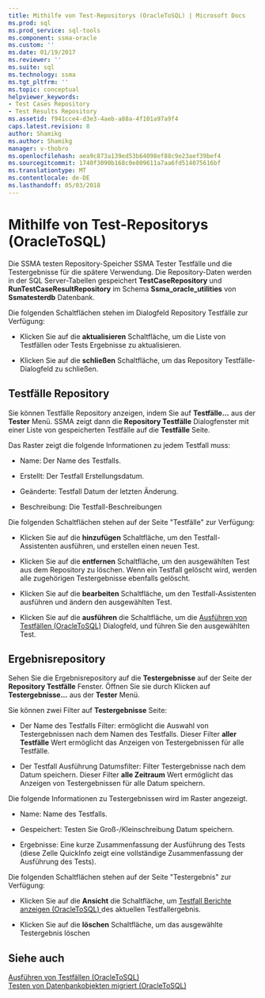 ```yaml
---
title: Mithilfe von Test-Repositorys (OracleToSQL) | Microsoft Docs
ms.prod: sql
ms.prod_service: sql-tools
ms.component: ssma-oracle
ms.custom: ''
ms.date: 01/19/2017
ms.reviewer: ''
ms.suite: sql
ms.technology: ssma
ms.tgt_pltfrm: ''
ms.topic: conceptual
helpviewer_keywords:
- Test Cases Repository
- Test Results Repository
ms.assetid: f941cce4-d3e3-4aeb-a88a-4f101a97a9f4
caps.latest.revision: 8
author: Shamikg
ms.author: Shamikg
manager: v-thobro
ms.openlocfilehash: aea9c873a139ed53b64098ef88c9e23aef39bef4
ms.sourcegitcommit: 1740f3090b168c0e809611a7aa6fd514075616bf
ms.translationtype: MT
ms.contentlocale: de-DE
ms.lasthandoff: 05/03/2018
---
```

# <a name="using-test-repositories-oracletosql"></a>Mithilfe von Test-Repositorys (OracleToSQL)
Die SSMA testen Repository-Speicher SSMA Tester Testfälle und die Testergebnisse für die spätere Verwendung. Die Repository-Daten werden in der SQL Server-Tabellen gespeichert **TestCaseRepository** und **RunTestCaseResultRepository** im Schema **Ssma_oracle_utilities** von **Ssmatesterdb** Datenbank.  
  
Die folgenden Schaltflächen stehen im Dialogfeld Repository Testfälle zur Verfügung:  
  
-   Klicken Sie auf die **aktualisieren** Schaltfläche, um die Liste von Testfällen oder Tests Ergebnisse zu aktualisieren.  
  
-   Klicken Sie auf die **schließen** Schaltfläche, um das Repository Testfälle-Dialogfeld zu schließen.  
  
## <a name="test-cases-repository"></a>Testfälle Repository  
Sie können Testfälle Repository anzeigen, indem Sie auf **Testfälle...** aus der **Tester** Menü. SSMA zeigt dann die **Repository Testfälle** Dialogfenster mit einer Liste von gespeicherten Testfälle auf die **Testfälle** Seite.  
  
Das Raster zeigt die folgende Informationen zu jedem Testfall muss:  
  
-   Name: Der Name des Testfalls.  
  
-   Erstellt: Der Testfall Erstellungsdatum.  
  
-   Geänderte: Testfall Datum der letzten Änderung.  
  
-   Beschreibung: Die Testfall-Beschreibungen  
  
Die folgenden Schaltflächen stehen auf der Seite "Testfälle" zur Verfügung:  
  
-   Klicken Sie auf die **hinzufügen** Schaltfläche, um den Testfall-Assistenten ausführen, und erstellen einen neuen Test.  
  
-   Klicken Sie auf die **entfernen** Schaltfläche, um den ausgewählten Test aus dem Repository zu löschen. Wenn ein Testfall gelöscht wird, werden alle zugehörigen Testergebnisse ebenfalls gelöscht.  
  
-   Klicken Sie auf die **bearbeiten** Schaltfläche, um den Testfall-Assistenten ausführen und ändern den ausgewählten Test.  
  
-   Klicken Sie auf die **ausführen** die Schaltfläche, um die [Ausführen von Testfällen (OracleToSQL)](http://msdn.microsoft.com/en-us/fc208cdb-7373-4f6b-8f6c-cdff9d3dcd02) Dialogfeld, und führen Sie den ausgewählten Test.  
  
## <a name="test-results-repository"></a>Ergebnisrepository  
Sehen Sie die Ergebnisrepository auf die **Testergebnisse** auf der Seite der **Repository Testfälle** Fenster. Öffnen Sie sie durch Klicken auf **Testergebnisse...** aus der **Tester** Menü.  
  
Sie können zwei Filter auf **Testergebnisse** Seite:  
  
-   Der Name des Testfalls Filter: ermöglicht die Auswahl von Testergebnissen nach dem Namen des Testfalls. Dieser Filter **aller Testfälle** Wert ermöglicht das Anzeigen von Testergebnissen für alle Testfälle.  
  
-   Der Testfall Ausführung Datumsfilter: Filter Testergebnisse nach dem Datum speichern. Dieser Filter **alle Zeitraum** Wert ermöglicht das Anzeigen von Testergebnissen für alle Datum speichern.  
  
Die folgende Informationen zu Testergebnissen wird im Raster angezeigt.  
  
-   Name: Name des Testfalls.  
  
-   Gespeichert: Testen Sie Groß-/Kleinschreibung Datum speichern.  
  
-   Ergebnisse: Eine kurze Zusammenfassung der Ausführung des Tests (diese Zelle QuickInfo zeigt eine vollständige Zusammenfassung der Ausführung des Tests).  
  
Die folgenden Schaltflächen stehen auf der Seite "Testergebnis" zur Verfügung:  
  
-   Klicken Sie auf die **Ansicht** die Schaltfläche, um [Testfall Berichte anzeigen &#40;OracleToSQL&#41; ](../../ssma/oracle/viewing-test-case-reports-oracletosql.md) des aktuellen Testfallergebnis.  
  
-   Klicken Sie auf die **löschen** Schaltfläche, um das ausgewählte Testergebnis löschen  
  
## <a name="see-also"></a>Siehe auch  
[Ausführen von Testfällen &#40;OracleToSQL&#41;](../../ssma/oracle/running-test-cases-oracletosql.md)  
[Testen von Datenbankobjekten migriert &#40;OracleToSQL&#41;](../../ssma/oracle/testing-migrated-database-objects-oracletosql.md)  
  
